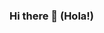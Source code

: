 ### Hi there 👋 (Hola!)

<!--
**sevecorta/sevecorta** is a ✨ _special_ ✨ repository because its `README.md` (this file) appears on your GitHub profile.

Here are some ideas to get you started:

- 🔭 I’m currently working on simpp.ly / https://github.com/simpply-lab
- 💬 Ask me about Lastmille homecare health services
- 📫 How to reach me: https://www.linkedin.com/in/sebastiancastrov/
-->
